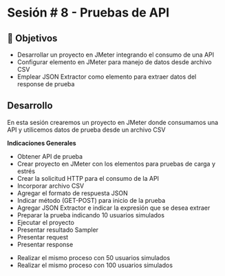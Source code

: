 # Sesión # 8 - Pruebas de API 

## :dart: Objetivos

- Desarrollar un proyecto en JMeter integrando el consumo de una API
- Configurar elemento en JMeter para manejo de datos desde  archivo CSV 
- Emplear JSON Extractor como elemento para extraer datos del response de prueba


## Desarrollo

En esta sesión crearemos un proyecto en JMeter donde consumamos una API y utilicemos datos de prueba desde un archivo CSV


**Indicaciones Generales**

- Obtener API de prueba
- Crear proyecto en JMeter con los elementos para pruebas de carga y estrés
- Crear la solicitud HTTP para el consumo de la API
- Incorporar archivo CSV
- Agregar el formato de respuesta JSON
- Indicar método (GET-POST) para inicio de la prueba
- Agregar JSON Extractor e indicar la expresión que se desea extraer
- Preparar la prueba indicando 10 usuarios simulados
- Ejecutar el proyecto
- Presentar resultado Sampler
- Presentar request
- Presentar response

* Realizar el mismo proceso con 50 usuarios simulados
* Realizar el mismo proceso con 100 usuarios simulados
